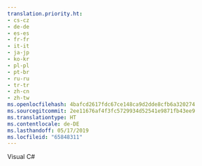 ```yaml
---
translation.priority.ht:
- cs-cz
- de-de
- es-es
- fr-fr
- it-it
- ja-jp
- ko-kr
- pl-pl
- pt-br
- ru-ru
- tr-tr
- zh-cn
- zh-tw
ms.openlocfilehash: 4bafcd2617fdc67ce148ca9d2dde8cfb6a320274
ms.sourcegitcommit: 2ee11676af4f3fc5729934d52541e9871fb43ee9
ms.translationtype: HT
ms.contentlocale: de-DE
ms.lasthandoff: 05/17/2019
ms.locfileid: "65848311"
---
```

Visual C#